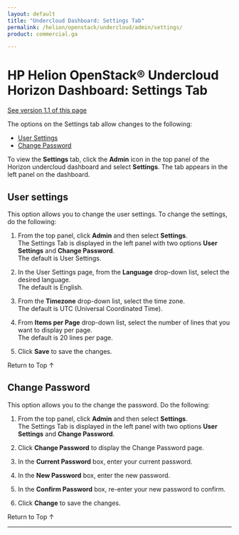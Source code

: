 ```yaml
---
layout: default
title: "Undercloud Dashboard: Settings Tab"
permalink: /helion/openstack/undercloud/admin/settings/
product: commercial.ga

---
```

<!--PUBLISHED-->



<script> 

function PageRefresh { 
onLoad="window.refresh"
}

PageRefresh();

</script>

 

#  HP Helion OpenStack&#174; Undercloud Horizon Dashboard: Settings Tab
[See version 1.1 of this page](/helion/openstack/1.1/undercloud/admin/settings/)

The options on the Settings tab allow changes to the following:

* [User Settings](#user-settings)
* [Change Password](#change-password) 

To view the **Settings** tab, click the **Admin** icon in the top panel of the Horizon undercloud dashboard and select **Settings**. The tab appears in the left panel on the dashboard.

## User settings<a name="user-settings"></a>

This option allows you to change the user settings. To change the settings, do the following:

1. From the top panel, click **Admin** and then select **Settings**.<br> The Settings Tab is displayed in the left panel with two options **User Settings** and **Change Password**.<br>The default is User Settings.

2. In the User Settings page, from the **Language** drop-down list, select the desired language.<br> The default is English. </br>

3. From the **Timezone** drop-down list, select the time zone. <br> The default is UTC (Universal Coordinated Time). </br>

4. From **Items per Page** drop-down list, select the number of lines that you want to display per page.<br> The default is 20 lines per page.</br>

5. Click **Save** to save the changes. 

<a href="#top" style="padding:14px 0px 14px 0px; text-decoration: none;"> Return to Top &#8593; </a>

## Change Password<a name="change-password"></a>

This option allows you to the change the password. Do the following:

1. From the top panel, click **Admin** and then select **Settings**.<br> The Settings Tab is displayed in the left panel with two options **User Settings** and **Change Password**.

2. Click **Change Password** to display the Change Password page.

3. In the **Current Password** box, enter your current password.

4. In the **New Password** box, enter the new password.

5. In the **Confirm Password** box, re-enter your new password to confirm.

6. Click **Change** to save the changes.  


<a href="#top" style="padding:14px 0px 14px 0px; text-decoration: none;"> Return to Top &#8593; </a>

----
